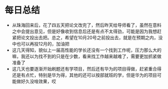 # 每日总结
* 从珠海回来后，花了四五天把论文改完了，然后昨天给导师看了，虽然在意料之中会提出意见，但是好像收到信息后还是有点不太得劲，可能是因为我想赶紧把论文投出去把。总之，希望在10月20号之前投出去，就是在预期之内，没中也可以再投12月的，加油把
* 这几天得知，貌似上一届高性能的学长还没有一个找到工作呢，压力那么大的嘛，我还以为找不到的只是在少数，看来找工作越来越难了，需要更加抓紧做准备了
* 这几天也要逐渐开始刷题还有学项目，然后还有华为的项目得做，赶紧重合得还是有点忙，特别是华为得，其他的还可以按部就班的学，但是华为的项目可能做好久没啥效果，哎
